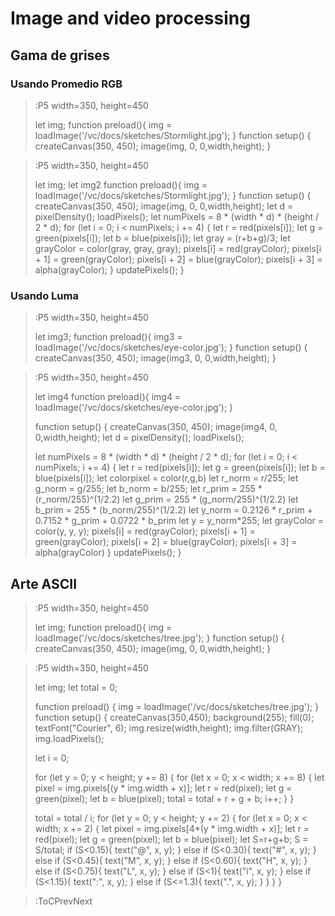 # Image and video processing

## Gama de grises

### Usando Promedio RGB

> :P5 width=350, height=450
>
> let img;
> function preload(){
>   img = loadImage('/vc/docs/sketches/Stormlight.jpg');
>}
> function setup() {
>   createCanvas(350, 450);
>   image(img, 0, 0,width,height);
> }


> :P5 width=350, height=450
>
> let img;
> let img2
> function preload(){
>   img = loadImage('/vc/docs/sketches/Stormlight.jpg');
>}
> function setup() {
>   createCanvas(350, 450);
>   image(img, 0, 0,width,height);
>   let d = pixelDensity();
>   loadPixels();
>   let numPixels = 8 * (width * d) * (height / 2 * d);
>   for (let i = 0; i < numPixels; i += 4) {
>      let r = red(pixels[i]);
>      let g = green(pixels[i]);
>      let b = blue(pixels[i]);
>      let gray = (r+b+g)/3;
>      let grayColor = color(gray, gray, gray);
>      pixels[i] = red(grayColor);
>      pixels[i + 1] = green(grayColor);
>      pixels[i + 2] = blue(grayColor);
>      pixels[i + 3] = alpha(grayColor);
>    }
>   updatePixels();
> }

### Usando Luma

> :P5 width=350, height=450
>
> let img3;
> function preload(){
>   img3 = loadImage('/vc/docs/sketches/eye-color.jpg');
>}
> function setup() {
>   createCanvas(350, 450);
>   image(img3, 0, 0,width,height);
> }


> :P5 width=350, height=450
>
> let img4
> function preload(){
>   img4 = loadImage('/vc/docs/sketches/eye-color.jpg');
>}
>
> function setup() {
>   createCanvas(350, 450);
>   image(img4, 0, 0,width,height);
>   let d = pixelDensity();
>   loadPixels();
>
>   let numPixels = 8 * (width * d) * (height / 2 * d);
>   for (let i = 0; i < numPixels; i += 4) {
>      let r = red(pixels[i]);
>      let g = green(pixels[i]);
>      let b = blue(pixels[i]);
>      let colorpixel = color(r,g,b)
>      let r_norm = r/255;
>      let g_norm = g/255;
>      let b_norm = b/255;
>      let r_prim = 255 * (r_norm/255)^(1/2.2)
>      let g_prim = 255 * (g_norm/255)^(1/2.2)
>      let b_prim = 255 * (b_norm/255)^(1/2.2)
>      let y_norm = 0.2126 * r_prim + 0.7152 * g_prim + 0.0722 * b_prim
>      let y = y_norm*255;
>      let grayColor = color(y, y, y);
>      pixels[i] = red(grayColor);
>      pixels[i + 1] = green(grayColor);
>      pixels[i + 2] = blue(grayColor);
>      pixels[i + 3] = alpha(grayColor)
>    }
>   updatePixels();
> }

## Arte ASCII


> :P5 width=350, height=450
>
> let img;
> function preload(){
>   img = loadImage('/vc/docs/sketches/tree.jpg');
>}
> function setup() {
>   createCanvas(350, 450);
>   image(img, 0, 0,width,height);
> }


> :P5 width=350, height=450
>
>let img;
>let total = 0;
>
>
>function preload() {
> img = loadImage('/vc/docs/sketches/tree.jpg');
>}
>function setup() {
>  createCanvas(350,450);
>  background(255);
>  fill(0);
>  textFont("Courier", 6);
>  img.resize(width,height);
>  img.filter(GRAY);
>  img.loadPixels();
>  
>  let i = 0;
>  
>  for (let y = 0; y < height; y += 8) {
>    for (let x = 0; x < width; x += 8) {
>      let pixel = img.pixels[(y * img.width + x)];
>      let r = red(pixel);
>      let g = green(pixel);
>      let b = blue(pixel);
>      total = total + r + g + b;
>      i++;
>    }
>  }
>  
>  total = total / i;
>  for (let y = 0; y < height; y += 2) {
>    for (let x = 0; x < width; x += 2) {
>        let pixel = img.pixels[4*(y * img.width + x)];
>        let r = red(pixel);
>        let g = green(pixel);
>        let b = blue(pixel);
>        let S=r+g+b;
>        S = S/total;
>        if (S<0.15){
>          text("@", x, y);
>        }
>        else if (S<0.30){
>          text("#", x, y);
>        }
>        else if (S<0.45){
>          text("M", x, y);
>        }
>        else if (S<0.60){
>          text("H", x, y);
>        }
>        else if (S<0.75){
>          text("L", x, y);
>        }
>        else if (S<1){
>          text("i", x, y);
>        }
>        else if (S<1.15){
>          text(":", x, y);
>        }
>        else if (S<=1.3){
>          text(".", x, y);
>        }
>    }
>  }
>}








> :ToCPrevNext
